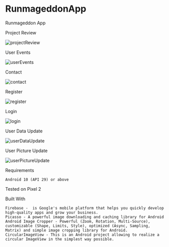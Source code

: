 # RunmageddonApp
Runmageddon App

Project Review

![projectReview](https://user-images.githubusercontent.com/75526352/119489439-fbda6680-bd5b-11eb-9b8f-d3ebb794a7be.gif)

User Events

![userEvents](https://user-images.githubusercontent.com/75526352/119489486-085ebf00-bd5c-11eb-9421-a7ae2ed43beb.gif)

Contact

![contact](https://user-images.githubusercontent.com/75526352/119489555-1a406200-bd5c-11eb-96c2-66e7ba2585f7.gif)

Register

![register](https://user-images.githubusercontent.com/75526352/119489558-1ad8f880-bd5c-11eb-8275-8f72b55094de.gif)

Login

![login](https://user-images.githubusercontent.com/75526352/119489565-1c0a2580-bd5c-11eb-8d08-2bb0031b6f34.gif)

User Data Update
    
![userDataUpdate](https://user-images.githubusercontent.com/75526352/119489582-1e6c7f80-bd5c-11eb-98eb-27aecae3c4aa.gif)

User Picture Update

![userPictureUpdate](https://user-images.githubusercontent.com/75526352/119489600-22000680-bd5c-11eb-86b9-4212f2ffebe0.gif)
  
Requirements

    Android 10 (API 29) or above

Tested on Pixel 2
    
Built With

    Firebase -  is Google's mobile platform that helps you quickly develop high-quality apps and grow your business.
    Picasso - A powerful image downloading and caching library for Android
    Android Image Cropper - Powerful (Zoom, Rotation, Multi-Source), customizable (Shape, Limits, Style), optimized (Async, Sampling, Matrix) and simple image cropping library for Android.
    CircularImageView - This is an Android project allowing to realize a circular ImageView in the simplest way possible.
